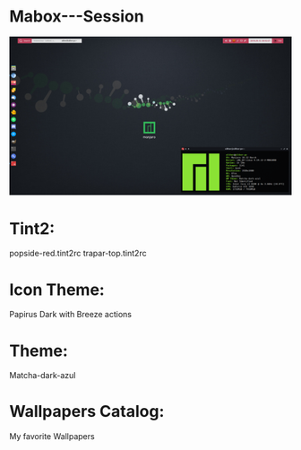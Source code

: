 # Mabox---Session

<p align="center">
  <img src="wallpaper.jpg" width="1200"/>
</p>

# Tint2:

popside-red.tint2rc
trapar-top.tint2rc

# Icon Theme:

Papirus Dark with Breeze actions

# Theme:

Matcha-dark-azul

# Wallpapers Catalog:

My favorite Wallpapers
